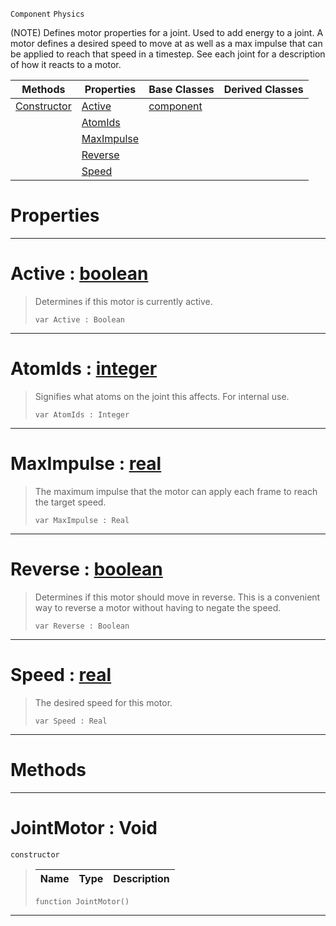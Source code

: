  `Component` `Physics`



(NOTE) Defines motor properties for a joint. Used to add energy to a joint. A motor defines a desired speed to move at as well as a max impulse that can be applied to reach that speed in a timestep. See each joint for a description of how it reacts to a motor.

|Methods|Properties|Base Classes|Derived Classes|
|---|---|---|---|
|[ Constructor](https://github.com/ArendDanielek/ZeroDocsTest/blob/master/code_reference/class_reference/jointmotor.markdown#jointmotor-void)|[ Active](https://github.com/ArendDanielek/ZeroDocsTest/blob/master/code_reference/class_reference/jointmotor.markdown#active-zero-engine-docum)|[component](https://github.com/ArendDanielek/ZeroDocsTest/blob/master/code_reference/class_reference/component.markdown)| |
| |[ AtomIds](https://github.com/ArendDanielek/ZeroDocsTest/blob/master/code_reference/class_reference/jointmotor.markdown#atomids-zero-engine-docu)| | |
| |[ MaxImpulse](https://github.com/ArendDanielek/ZeroDocsTest/blob/master/code_reference/class_reference/jointmotor.markdown#maximpulse-zero-engine-d)| | |
| |[ Reverse](https://github.com/ArendDanielek/ZeroDocsTest/blob/master/code_reference/class_reference/jointmotor.markdown#reverse-zero-engine-docu)| | |
| |[ Speed](https://github.com/ArendDanielek/ZeroDocsTest/blob/master/code_reference/class_reference/jointmotor.markdown#speed-zero-engine-docume)| | |


 #  Properties


---  
 #  Active : [boolean](https://github.com/ArendDanielek/ZeroDocsTest/blob/master/code_reference/zilch_base_types/boolean.markdown)

> Determines if this motor is currently active.
> ``` lang=cpp, name=Zilch
> var Active : Boolean


---  
 #  AtomIds : [integer](https://github.com/ArendDanielek/ZeroDocsTest/blob/master/code_reference/zilch_base_types/integer.markdown)

> Signifies what atoms on the joint this affects. For internal use.
> ``` lang=cpp, name=Zilch
> var AtomIds : Integer


---  
 #  MaxImpulse : [real](https://github.com/ArendDanielek/ZeroDocsTest/blob/master/code_reference/zilch_base_types/real.markdown)

> The maximum impulse that the motor can apply each frame to reach the target speed.
> ``` lang=cpp, name=Zilch
> var MaxImpulse : Real


---  
 #  Reverse : [boolean](https://github.com/ArendDanielek/ZeroDocsTest/blob/master/code_reference/zilch_base_types/boolean.markdown)

> Determines if this motor should move in reverse. This is a convenient way to reverse a motor without having to negate the speed.
> ``` lang=cpp, name=Zilch
> var Reverse : Boolean


---  
 #  Speed : [real](https://github.com/ArendDanielek/ZeroDocsTest/blob/master/code_reference/zilch_base_types/real.markdown)

> The desired speed for this motor.
> ``` lang=cpp, name=Zilch
> var Speed : Real


---  
 #  Methods


---  
 #  JointMotor : Void

 `constructor`

> 
> |Name|Type|Description|
> |---|---|---|
> ``` lang=cpp, name=Zilch
> function JointMotor()
> ``` 


---  
 
  
  
  
  
  
  
  

 
